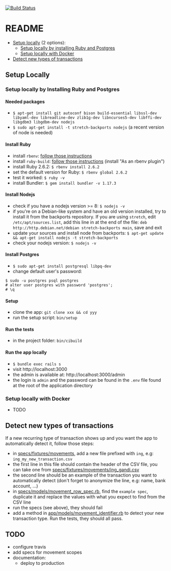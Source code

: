 [![Build Status](https://travis-ci.org/Neutrinet/accounting.svg?branch=master)](https://travis-ci.org/Neutrinet/accounting)

# README

- [Setup locally](#setup-locally) (2 options):
  - [Setup locally by installing Ruby and Postgres](#setup-locally-by-installing-ruby-and-postgres)
  - [Setup locally with Docker](#setup-locally-with-docker)
- [Detect new types of transactions](#detect-new-types-of-transactions)

## Setup Locally

### Setup locally by Installing Ruby and Postgres

#### Needed packages

- `$ apt-get install git autoconf bison build-essential libssl-dev libyaml-dev libreadline-dev zlib1g-dev libncurses5-dev libffi-dev libgdbm3 libgdbm-dev nodejs`
- `$ sudo apt-get install -t stretch-backports nodejs` (a recent version of node is needed)

#### Install Ruby

- install `rbenv`: [follow those instructions](https://github.com/rbenv/rbenv#basic-github-checkout)
- install `ruby-build`: [follow those instructions](https://github.com/rbenv/ruby-build#installation) (install "As an rbenv plugin")
- install Ruby 2.6.2: `$ rbenv install 2.6.2`
- set the default version for Ruby: `$ rbenv global 2.6.2`
- test it worked: `$ ruby -v`
- install Bundler: `$ gem install bundler -v 1.17.3`

#### Install Nodejs

- check if you have a nodejs version >= 8: `$ nodejs -v`
- if you're on a Debian-like system and have an old version installed, try to install it from the backports repository. If you are using `stretch`, edit `/etc/apt/sources.list`, add this line in at the end of the file: `deb http://http.debian.net/debian stretch-backports main`, save and exit
- update your sources and install node from backports: `$ apt-get update && apt-get install nodejs -t stretch-backports`
- check your nodejs version: `$ nodejs -v`

#### Install Postgres

- `$ sudo apt-get install postgresql libpq-dev`
- change default user's password:

```
$ sudo -u postgres psql postgres
# alter user postgres with password 'postgres';
# \q
```

#### Setup

- clone the app: `git clone xxx && cd yyy` 
- run the setup script: `bin/setup`

#### Run the tests
 
- in the project folder: `bin/cibuild`

#### Run the app locally

- `$ bundle exec rails s`
- visit http://localhost:3000
- the admin is available at: http://localhost:3000/admin
- the login is `admin` and the password can be found in the `.env` file found at the root of the application directory

### Setup locally with Docker

- TODO

## Detect new types of transactions

If a new recurring type of transaction shows up and you want the app to automatically detect it, follow those steps:
- in [specs/fixtures/movements](specs/fixtures/movements), add a new file prefixed with `ing`, e.g: `ing_my_new_transaction.csv`
- the first line in this file should contain the header of the CSV file, you can take one from [specs/fixtures/movements/ing_gandi.csv](specs/fixtures/movements/ing_gandi.csv)
- the second line should be an example of the transaction you want to automatically detect (don't forget to anonymize the line, e.g: name, bank account, ...)
- in [specs/models/movement_row_spec.rb](specs/models/movement_row_spec.rb), find the `example spec`, duplicate it and replace the values with what you expect to find from the CSV line
- run the specs (see above), they should fail
- add a method in [app/models/movement_identifier.rb](app/models/movement_identifier.rb) to detect your new transaction type. Run the tests, they should all pass.

## TODO

- configure travis
- add specs for movement scopes
- documentation:
  - deploy to production
